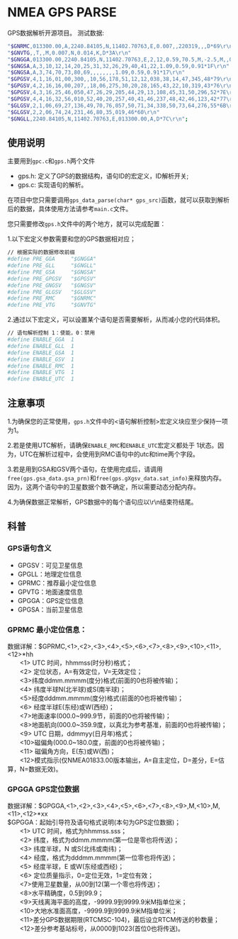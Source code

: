 # NMEA GPS PARSE
GPS数据解析开源项目。
测试数据:
```bash
"$GNRMC,013300.00,A,2240.84105,N,11402.70763,E,0.007,,220319,,,D*69\r\n"
"$GNVTG,,T,,M,0.007,N,0.014,K,D*3A\r\n"
"$GNGGA,013300.00,2240.84105,N,11402.70763,E,2,12,0.59,70.5,M,-2.5,M,,0000*68\r\n"
"$GNGSA,A,3,10,12,14,20,25,31,32,26,29,40,41,22,1.09,0.59,0.91*1F\r\n"
"$GNGSA,A,3,74,70,73,80,69,,,,,,,,1.09,0.59,0.91*17\r\n"
"$GPGSV,4,1,16,01,00,300,,10,56,178,51,12,12,038,38,14,47,345,48*79\r\n"
"$GPGSV,4,2,16,16,00,207,,18,06,275,30,20,28,165,43,22,10,319,43*76\r\n"
"$GPGSV,4,3,16,25,46,050,47,26,29,205,44,29,13,108,45,31,50,296,52*7E\r\n"
"$GPGSV,4,4,16,32,56,010,52,40,20,257,40,41,46,237,48,42,46,123,42*77\r\n"
"$GLGSV,2,1,06,69,27,136,49,70,76,057,50,71,34,338,50,73,64,276,55*6B\r\n"
"$GLGSV,2,2,06,74,24,231,46,80,35,019,46*60\r\n"
"$GNGLL,2240.84105,N,11402.70763,E,013300.00,A,D*7C\r\n";
```
## 使用说明
主要用到`gpc.c`和`gps.h`两个文件
- gps.h: 定义了GPS的数据结构，语句ID的宏定义，ID解析开关;
- gps.c: 实现语句的解析。

在项目中您只需要调用`gps_data_parse(char* gps_src)`函数，就可以获取到解析后的数据，具体使用方法请参考`main.c`文件。

您只需要修改`gps.h`文件中的两个地方，就可以完成配置：

1.以下宏定义参数需要和您的GPS数据相对应；
```bash
// 根据实际的数据修改前缀
#define PRE_GGA     "$GNGGA"
#define PRE_GLL     "$GNGLL"
#define PRE_GSA     "$GNGSA"
#define PRE_GPGSV   "$GPGSV"
#define PRE_GNGSV   "$GNGSV"
#define PRE_GLGSV   "$GLGSV"
#define PRE_RMC     "$GNRMC"
#define PRE_VTG     "$GNVTG"
```

2.通过以下宏定义，可以设置某个语句是否需要解析，从而减小您的代码体积。
```bash
// 语句解析控制 1：使能，0：禁用
#define ENABLE_GGA  1
#define ENABLE_GLL  1
#define ENABLE_GSA  1
#define ENABLE_GSV  1
#define ENABLE_RMC  1
#define ENABLE_VTG  1
#define ENABLE_UTC  1
```
## 注意事项
1.为确保您的正常使用，`gps.h`文件中的<语句解析控制>宏定义块应至少保持一项为1。

2.若是使用UTC解析，请确保`ENABLE_RMC`和`ENABLE_UTC`宏定义都处于 1状态。因为，UTC在解析过程中，会使用到RMC语句中的utc和time两个字段。

3.若是用到GSA和GSV两个语句，在使用完成后，请调用`free(gps.gsa_data.gsa_prn)`和`free(gps.gXgsv_data.sat_info)`来释放内存。因为，这两个语句中的卫星数据个数不确定，所以需要动态分配内存。

4.为确保数据正常解析，GPS数据中的每个语句应以\r\n结束符结尾。

## 科普
### GPS语句含义
- GPGSV：可见卫星信息
- GPGLL：地理定位信息
- GPRMC：推荐最小定位信息
- GPVTG：地面速度信息
- GPGGA：GPS定位信息
- GPGSA：当前卫星信息

### GPRMC 最小定位信息：
数据详解：$GPRMC,<1>,<2>,<3>,<4>,<5>,<6>,<7>,<8>,<9>,<10>,<11>,<12>*hh  
　　<1> UTC 时间，hhmmss(时分秒)格式；  
　　<2> 定位状态，A=有效定位，V=无效定位；  
　　<3>纬度ddmm.mmmm(度分)格式(前面的0也将被传输)；  
　　<4> 纬度半球N(北半球)或S(南半球)；  
　　<5>经度dddmm.mmmm(度分)格式(前面的0也将被传输)；  
　　<6> 经度半球E(东经)或W(西经)；  
　　<7>地面速率(000.0~999.9节，前面的0也将被传输)；  
　　<8>地面航向(000.0~359.9度，以真北为参考基准，前面的0也将被传输)；  
　　<9> UTC 日期，ddmmyy(日月年)格式；  
　　<10>磁偏角(000.0~180.0度，前面的0也将被传输)；  
　　<11> 磁偏角方向，E(东)或W(西)；  
　　<12>模式指示(仅NMEA01833.00版本输出，A=自主定位，D=差分，E=估算，N=数据无效)。  
### GPGGA GPS定位数据
数据详解：$GPGGA,<1>,<2>,<3>,<4>,<5>,<6>,<7>,<8>,<9>,M,<10>,M,<11>,<12>*xx<CR><LF>  
$GPGGA：起始引导符及语句格式说明(本句为GPS定位数据)；  
　　<1> UTC 时间，格式为hhmmss.sss；  
　　<2> 纬度，格式为ddmm.mmmm(第一位是零也将传送)；  
　　<3> 纬度半球，N 或S(北纬或南纬)；  
　　<4> 经度，格式为dddmm.mmmm(第一位零也将传送)；  
　　<5> 经度半球，E 或W(东经或西经)；  
　　<6> 定位质量指示，0=定位无效，1=定位有效；  
　　<7>使用卫星数量，从00到12(第一个零也将传送)；  
　　<8>水平精确度，0.5到99.9；  
　　<9>天线离海平面的高度，-9999.9到9999.9米M指单位米；  
　　<10>大地水准面高度，-9999.9到9999.9米M指单位米；  
　　<11>差分GPS数据期限(RTCMSC-104)，最后设立RTCM传送的秒数量；  
　　<12>差分参考基站标号，从0000到1023(首位0也将传送)。


